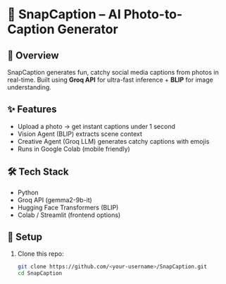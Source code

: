 # 📸 SnapCaption – AI Photo-to-Caption Generator

## 🚀 Overview
SnapCaption generates fun, catchy social media captions from photos in real-time.
Built using **Groq API** for ultra-fast inference + **BLIP** for image understanding.

## ✨ Features
- Upload a photo → get instant captions under 1 second
- Vision Agent (BLIP) extracts scene context
- Creative Agent (Groq LLM) generates catchy captions with emojis
- Runs in Google Colab (mobile friendly)

## 🛠️ Tech Stack
- Python
- Groq API (gemma2-9b-it)
- Hugging Face Transformers (BLIP)
- Colab / Streamlit (frontend options)

## 🔧 Setup
1. Clone this repo:
   ```bash
   git clone https://github.com/<your-username>/SnapCaption.git
   cd SnapCaption
